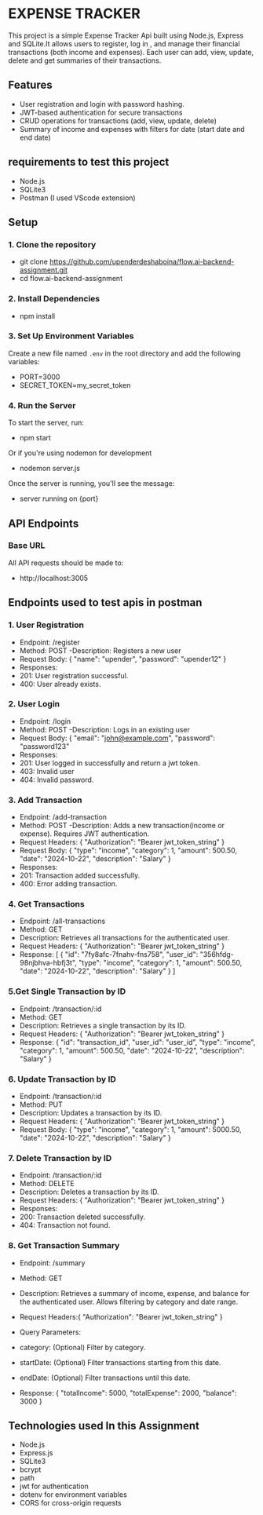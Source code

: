 # EXPENSE TRACKER

This project is a simple Expense Tracker Api built using Node.js, Express and SQLite.It allows users to register, log in , and manage their financial transactions (both income and expenses). Each user can add, view, update, delete and get summaries of their transactions.

## Features
- User registration and login with password hashing.
- JWT-based authentication for secure transactions
- CRUD operations for transactions (add, view, update, delete)
- Summary of income and expenses with filters for date (start date and end date)

## requirements to test this project
- Node.js
- SQLite3
- Postman (I used  VScode extension)

## Setup 
### 1. Clone the repository

- git clone https://github.com/upenderdeshaboina/flow.ai-backend-assignment.git
- cd flow.ai-backend-assignment

### 2. Install Dependencies
- npm install

### 3. Set Up Environment Variables
Create a new file named `.env` in the root directory and add the following variables:

- PORT=3000        
- SECRET_TOKEN=my_secret_token

### 4. Run the Server
To start the server, run:
- npm start

Or if you're using nodemon for development
- nodemon server.js

Once the server is running, you'll see the message:
- server running on {port}
## API Endpoints
### Base URL
All API requests should be made to:
- http://localhost:3005

## Endpoints used to test apis in postman
### 1. User Registration
- Endpoint: /register
- Method: POST
-Description: Registers a new user
- Request Body: { "name": "upender", "password": "upender12" }
- Responses:
- 201: User registration successful.
- 400: User already exists.

### 2. User Login
- Endpoint: /login
- Method: POST
-Description: Logs in an existing user
- Request Body: { "email": "john@example.com", "password": "password123"
- Responses:
- 201: User logged in successfully and return a jwt token.
- 403: Invalid user
- 404: Invalid password.

### 3. Add Transaction
- Endpoint: /add-transaction
- Method: POST
-Description: Adds a new transaction(income or expense). Requires JWT authentication.
- Request Headers: {
    "Authorization": "Bearer jwt_token_string"
}
- Request Body: {
    "type": "income",
    "category": 1,
    "amount": 500.50,
    "date": "2024-10-22",
    "description": "Salary"
}
- Responses:
- 201: Transaction added successfully.
- 400: Error adding transaction.

### 4. Get Transactions
- Endpoint: /all-transactions
- Method: GET
- Description: Retrieves all transactions for the authenticated user.
- Request Headers: {
    "Authorization": "Bearer jwt_token_string"
}
- Response:
[
    {
        "id": "7fy8afc-7fnahv-fns758",
        "user_id": "356hfdg-98njbhva-hbfj3t",
        "type": "income",
        "category": 1,
        "amount": 500.50,
        "date": "2024-10-22",
        "description": "Salary"
    }
]

### 5.Get Single Transaction by ID
- Endpoint: /transaction/:id
- Method: GET
- Description: Retrieves a single transaction by its ID.
- Request Headers: {
    "Authorization": "Bearer jwt_token_string"
    }
- Response:
{
    "id": "transaction_id",
    "user_id": "user_id",
    "type": "income",
    "category": 1,
    "amount": 500.50,
    "date": "2024-10-22",
    "description": "Salary"
}

### 6. Update Transaction by ID
- Endpoint: /transaction/:id
- Method: PUT
- Description: Updates a transaction by its ID.
- Request Headers: {
    "Authorization": "Bearer jwt_token_string"
    }
- Request Body: {
    "type": "income",
    "category": 1,
    "amount": 5000.50,
    "date": "2024-10-22",
    "description": "Salary"
}

### 7. Delete Transaction by ID
- Endpoint: /transaction/:id
- Method: DELETE
- Description: Deletes a transaction by its ID.
- Request Headers: {
    "Authorization": "Bearer jwt_token_string"
    }
- Responses:
- 200: Transaction deleted successfully.
- 404: Transaction not found.

### 8. Get Transaction Summary
- Endpoint: /summary
- Method: GET
- Description: Retrieves a summary of income, expense, and balance for the authenticated user. Allows filtering by category and date range.

- Request Headers:{
    "Authorization": "Bearer jwt_token_string"
}
- Query Parameters:

- category: (Optional) Filter by category.
- startDate: (Optional) Filter transactions starting from this date.
- endDate: (Optional) Filter transactions until this date.
- Response: {
    "totalIncome": 5000,
    "totalExpense": 2000,
    "balance": 3000
    }

## Technologies used In this Assignment
- Node.js
- Express.js
- SQLite3
- bcrypt
- path
- jwt for authentication
- dotenv for environment variables
- CORS for cross-origin requests